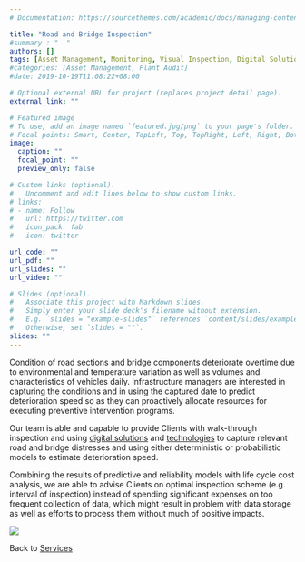 ```yaml
---
# Documentation: https://sourcethemes.com/academic/docs/managing-content/

title: "Road and Bridge Inspection"
#summary : "  "
authors: []
tags: [Asset Management, Monitoring, Visual Inspection, Digital Solutions]
#categories: [Asset Management, Plant Audit]
#date: 2019-10-19T11:08:22+08:00

# Optional external URL for project (replaces project detail page).
external_link: ""

# Featured image
# To use, add an image named `featured.jpg/png` to your page's folder.
# Focal points: Smart, Center, TopLeft, Top, TopRight, Left, Right, BottomLeft, Bottom, BottomRight.
image:
  caption: ""
  focal_point: ""
  preview_only: false

# Custom links (optional).
#   Uncomment and edit lines below to show custom links.
# links:
# - name: Follow
#   url: https://twitter.com
#   icon_pack: fab
#   icon: twitter

url_code: ""
url_pdf: ""
url_slides: ""
url_video: ""

# Slides (optional).
#   Associate this project with Markdown slides.
#   Simply enter your slide deck's filename without extension.
#   E.g. `slides = "example-slides"` references `content/slides/example-slides.md`.
#   Otherwise, set `slides = ""`.
slides: ""
---
```

Condition of road sections and bridge components deteriorate overtime due to environmental and temperature variation as well as volumes and characteristics of vehicles daily. Infrastructure managers are interested in capturing the conditions and in using the captured date to predict deterioration speed so as they can proactively allocate resources for executing preventive intervention programs.

Our team is able and capable to provide Clients with walk-through inspection and using [digital solutions](/service/datasolutions) and [technologies](/service/digitalmornitoring) to capture relevant road and bridge distresses and using either deterministic or probabilistic models to estimate deterioration speed.

Combining the results of predictive and reliability models with life cycle cost analysis, we are able to advise Clients on optimal inspection scheme (e.g. interval of inspection) instead of spending significant expenses on too frequent collection of data, which might result in problem with data storage as well as efforts to process them without much of positive impacts.

![](/images/auditing/gopro.png)



Back to [Services](/service)
